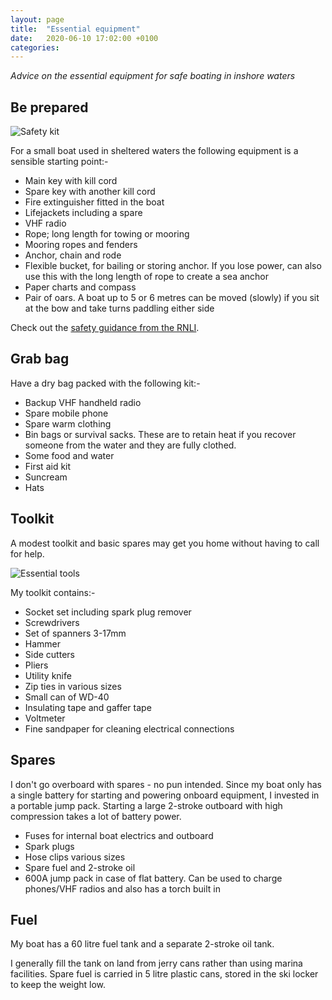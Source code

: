 ```yaml
---
layout: page
title:  "Essential equipment"
date:   2020-06-10 17:02:00 +0100
categories:
---
```

*Advice on the essential equipment for safe boating in inshore waters*

## Be prepared

![Safety kit](/budget-boating/images/safety.png)

For a small boat used in sheltered waters the following equipment is a sensible starting point:-
- Main key with kill cord
- Spare key with another kill cord
- Fire extinguisher fitted in the boat
- Lifejackets including a spare
- VHF radio
- Rope; long length for towing or mooring
- Mooring ropes and fenders
- Anchor, chain and rode
- Flexible bucket, for bailing or storing anchor. If you lose power, can also use this with the long length of rope to create a sea anchor
- Paper charts and compass
- Pair of oars. A boat up to 5 or 6 metres can be moved (slowly) if you sit at the bow and take turns paddling either side

Check out the [safety guidance from the RNLI](https://rnli.org/safety/choose-your-activity/yacht-sailing-and-motorboating#).

## Grab bag
Have a dry bag packed with the following kit:-
- Backup VHF handheld radio
- Spare mobile phone
- Spare warm clothing
- Bin bags or survival sacks. These are to retain heat if you recover someone from the water and they are fully clothed.
- Some food and water
- First aid kit
- Suncream
- Hats

## Toolkit
A modest toolkit and basic spares may get you home without having to call for help.

![Essential tools](/budget-boating/images/tools.png)

My toolkit contains:-
- Socket set including spark plug remover
- Screwdrivers
- Set of spanners 3-17mm
- Hammer
- Side cutters
- Pliers
- Utility knife
- Zip ties in various sizes
- Small can of WD-40
- Insulating tape and gaffer tape
- Voltmeter
- Fine sandpaper for cleaning electrical connections

## Spares
I don't go overboard with spares - no pun intended. Since my boat only has a single battery for starting and powering onboard equipment, I invested in a portable jump pack. Starting a large 2-stroke outboard with high compression takes a lot of battery power.

- Fuses for internal boat electrics and outboard
- Spark plugs
- Hose clips various sizes
- Spare fuel and 2-stroke oil
- 600A jump pack in case of flat battery. Can be used to charge phones/VHF radios and also has a torch built in

## Fuel
My boat has a 60 litre fuel tank and a separate 2-stroke oil tank.

I generally fill the tank on land from jerry cans rather than using marina facilities. Spare fuel is carried in 5 litre plastic cans, stored in the ski locker to keep the weight low.
